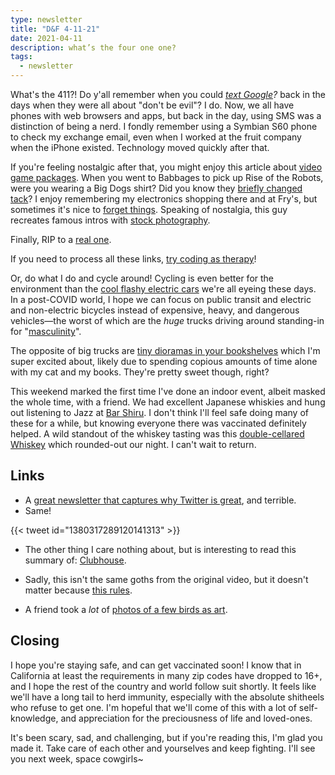 ```yaml
---
type: newsletter
title: "D&F 4-11-21"
date: 2021-04-11
description: what’s the four one one?
tags:
  - newsletter
---
```


What's the 411?! Do y'all remember when you could _[text Google](http://sms411.net/2006/07/google-via-sms.html)?_ back in the days when they were all about "don't be evil"? I do. Now, we all have phones with web browsers and apps, but back in the day, using SMS was a distinction of being a nerd. I fondly remember using a Symbian S60 phone to check my exchange email, even when I worked at the fruit company when the iPhone existed. Technology moved quickly after that.

If you're feeling nostalgic after that, you might enjoy this article about [video game packages](https://obscuritory.com/essay/incredible-boxes-of-hock-wah-yeo/). When you went to Babbages to pick up Rise of the Robots, were you wearing a Big Dogs shirt? Did you know they [briefly changed tack](https://www.gq.com/story/big-dogs-rebrand-efforts)? I enjoy remembering my electronics shopping there and at Fry's, but sometimes it's nice to [forget things](https://www.wired.com/story/weddings-social-media-apps-photos-memories-miscarriage-problem/). Speaking of nostalgia, this guy recreates famous intros with [stock photography](https://twitter.com/MattHighton/status/1356991693552316423?s=20).

Finally, RIP to a [real one](https://www.vice.com/en/article/dy8aea/rip-spacejamcom-1996-2021). 

If you need to process all these links, [try coding as therapy](https://www.wired.com/story/healing-power-javascript-code-programming/)! 

Or, do what I do and cycle around! Cycling is even better for the environment than the [cool flashy electric cars](https://theconversation.com/cycling-is-ten-times-more-important-than-electric-cars-for-reaching-net-zero-cities-157163) we're all eyeing these days. In a post-COVID world, I hope we can focus on public transit and electric and non-electric bicycles instead of expensive, heavy, and dangerous vehicles—the worst of which are the _huge_ trucks driving around standing-in for "[masculinity](https://www.bloomberg.com/news/articles/2021-03-11/the-dangerous-rise-of-the-supersized-pickup-truck)".

The opposite of big trucks are [tiny dioramas in your bookshelves](http://toolsandtoys.net/minialley-bookshelf-insert-dioramas/) which I'm super excited about, likely due to spending copious amounts of time alone with my cat and my books. They're pretty sweet though, right?

This weekend marked the first time I've done an indoor event, albeit masked the whole time, with a friend. We had excellent Japanese whiskies and hung out listening to Jazz at [Bar Shiru](https://www.barshiru.com). I don't think I'll feel safe doing many of these for a while, but knowing everyone there was vaccinated definitely helped. A wild standout of the whiskey tasting was this [double-cellared Whiskey](https://www.kabukiwhisky.com/domestic-distillery/other-distillery/mars/k3-koma-dc2019/) which rounded-out our night. I can't wait to return.

## Links

- A [great newsletter that captures why Twitter is great](https://www.garbageday.email/p/the-carnal-pleasure-of-eating-a-shower), and terrible.
- Same!

{{< tweet id="1380317289120141313" >}}

- The other thing I care nothing about, but is interesting to read this summary of: [Clubhouse](https://www.newyorker.com/news/letter-from-silicon-valley/in-the-clubhouse).

- Sadly, this isn't the same goths from the original video, but it doesn't matter because [this rules](https://twitter.com/dox_gay/status/1379631748238168066?s=20). 
- A friend took a _lot_ of [photos of a few birds as art](https://openspace.sfmoma.org/2021/03/franks-corpus/#easy-footnote-bottom-1-82854).

## Closing

I hope you're staying safe, and can get vaccinated soon! I know that in California at least the requirements in many zip codes have dropped to 16+, and I hope the rest of the country and world follow suit shortly. It feels like we'll have a long tail to herd immunity, especially with the absolute shitheels who refuse to get one. I'm hopeful that we'll come of this with a lot of self-knowledge, and appreciation for the preciousness of life and loved-ones. 

It's been scary, sad, and challenging, but if you're reading this, I'm glad you made it. Take care of each other and yourselves and keep fighting. I'll see you next week, space cowgirls~